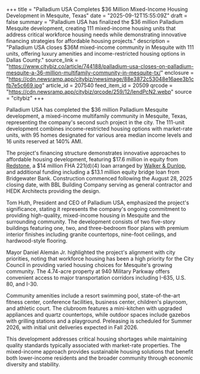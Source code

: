 +++
title = "Palladium USA Completes $36 Million Mixed-Income Housing Development in Mesquite, Texas"
date = "2025-09-12T15:55:09Z"
draft = false
summary = "Palladium USA has finalized the $36 million Palladium Mesquite development, creating 111 mixed-income housing units that address critical workforce housing needs while demonstrating innovative financing strategies for affordable housing projects."
description = "Palladium USA closes $36M mixed-income community in Mesquite with 111 units, offering luxury amenities and income-restricted housing options in Dallas County."
source_link = "https://www.citybiz.co/article/744188/palladium-usa-closes-on-palladium-mesquite-a-36-million-multifamily-community-in-mesquite-tx/"
enclosure = "https://cdn.newsramp.app/citybiz/newsimage/88e3872c53048e16aee3b1cfb7e5c669.jpg"
article_id = 207540
feed_item_id = 20509
qrcode = "https://cdn.newsramp.app/citybiz/qrcode/259/12/lendPcN2.webp"
source = "citybiz"
+++

<p>Palladium USA has completed the $36 million Palladium Mesquite development, a mixed-income multifamily community in Mesquite, Texas, representing the company's second such project in the city. The 111-unit development combines income-restricted housing options with market-rate units, with 95 homes designated for various area median income levels and 16 units reserved at 140% AMI.</p><p>The project's financing structure demonstrates innovative approaches to affordable housing development, featuring $17.6 million in equity from <a href="https://redstone.com" rel="nofollow" target="_blank">Redstone</a>, a $14 million FHA 221(d)(4) loan arranged by <a href="https://walkerdunlop.com" rel="nofollow" target="_blank">Walker & Dunlop</a>, and additional funding including a $13.1 million equity bridge loan from Bridgewater Bank. Construction commenced following the August 28, 2025 closing date, with BBL Building Company serving as general contractor and HEDK Architects providing the design.</p><p>Tom Huth, President and CEO of Palladium USA, emphasized the project's significance, stating it represents the company's ongoing commitment to providing high-quality, mixed-income housing in Mesquite and the surrounding community. The development consists of two five-story buildings featuring one, two, and three-bedroom floor plans with premium interior finishes including granite countertops, nine-foot ceilings, and hardwood-style flooring.</p><p>Mayor Daniel Alemán Jr. highlighted the project's alignment with city priorities, noting that workforce housing has been a high priority for the City Council in providing varied housing choices for Mesquite's growing community. The 4.74-acre property at 940 Military Parkway offers convenient access to major transportation corridors including I-635, U.S. 80, and I-30.</p><p>Community amenities include a resort swimming pool, state-of-the-art fitness center, conference facilities, business center, children's playroom, and athletic court. The clubroom features a mini-kitchen with upgraded appliances and quartz countertops, while outdoor spaces include gazebos with grilling stations and a playground. Preleasing is scheduled for Summer 2026, with initial unit deliveries expected in Fall 2026.</p><p>This development addresses critical housing shortages while maintaining quality standards typically associated with market-rate properties. The mixed-income approach provides sustainable housing solutions that benefit both lower-income residents and the broader community through economic diversity and stability.</p>